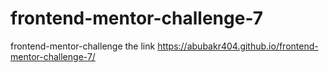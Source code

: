 # frontend-mentor-challenge-7
frontend-mentor-challenge the link https://abubakr404.github.io/frontend-mentor-challenge-7/
